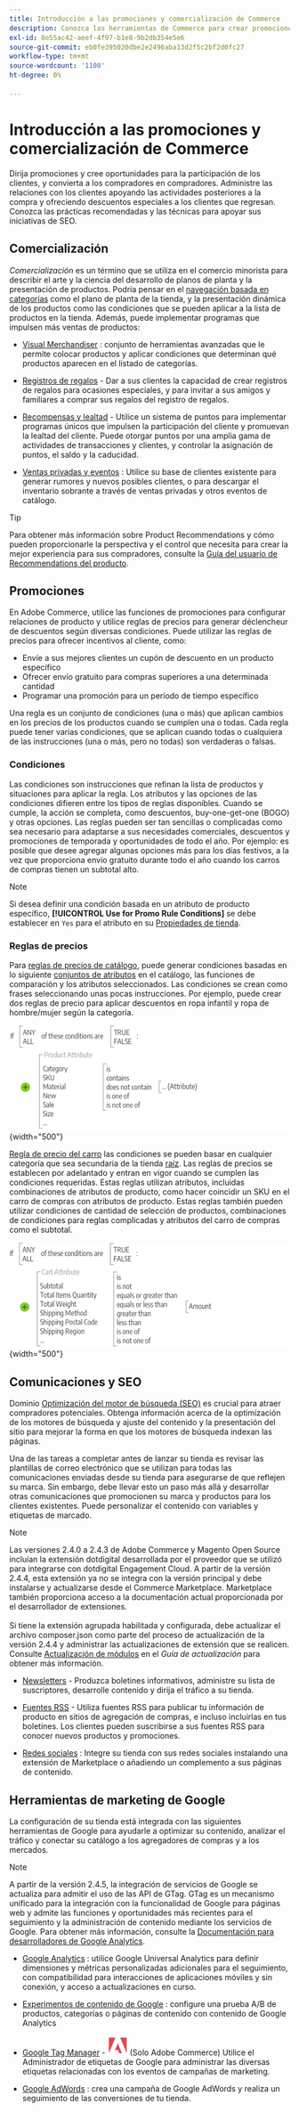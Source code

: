 ```yaml
---
title: Introducción a las promociones y comercialización de Commerce
description: Conozca las herramientas de Commerce para crear promociones y oportunidades segmentadas para la participación de los clientes.
exl-id: 8e55ac42-aeef-4f97-b1e8-9b2db354e5e6
source-git-commit: eb0fe395020dbe2e2496aba13d2f5c2bf2d0fc27
workflow-type: tm+mt
source-wordcount: '1100'
ht-degree: 0%

---
```


# Introducción a las promociones y comercialización de Commerce

Dirija promociones y cree oportunidades para la participación de los clientes, y convierta a los compradores en compradores. Administre las relaciones con los clientes apoyando las actividades posteriores a la compra y ofreciendo descuentos especiales a los clientes que regresan. Conozca las prácticas recomendadas y las técnicas para apoyar sus iniciativas de SEO.

## Comercialización

_Comercialización_ es un término que se utiliza en el comercio minorista para describir el arte y la ciencia del desarrollo de planos de planta y la presentación de productos. Podría pensar en el [navegación basada en categorías](../catalog/navigation-top.md) como el plano de planta de la tienda, y la presentación dinámica de los productos como las condiciones que se pueden aplicar a la lista de productos en la tienda. Además, puede implementar programas que impulsen más ventas de productos:

- [Visual Merchandiser](visual-merchandiser.md) : conjunto de herramientas avanzadas que le permite colocar productos y aplicar condiciones que determinan qué productos aparecen en el listado de categorías.

- [Registros de regalos](gift-registries.md) - Dar a sus clientes la capacidad de crear registros de regalos para ocasiones especiales, y para invitar a sus amigos y familiares a comprar sus regalos del registro de regalos.

- [Recompensas y lealtad](rewards-loyalty.md) - Utilice un sistema de puntos para implementar programas únicos que impulsen la participación del cliente y promuevan la lealtad del cliente. Puede otorgar puntos por una amplia gama de actividades de transacciones y clientes, y controlar la asignación de puntos, el saldo y la caducidad.

- [Ventas privadas y eventos](events-private-sales.md) : Utilice su base de clientes existente para generar rumores y nuevos posibles clientes, o para descargar el inventario sobrante a través de ventas privadas y otros eventos de catálogo.

>[!TIP]
>
>Para obtener más información sobre Product Recommendations y cómo pueden proporcionarle la perspectiva y el control que necesita para crear la mejor experiencia para sus compradores, consulte la [Guía del usuario de Recommendations del producto](https://experienceleague.adobe.com/docs/commerce-merchant-services/product-recommendations/guide-overview.html).

## Promociones

En Adobe Commerce, utilice las funciones de promociones para configurar relaciones de producto y utilice reglas de precios para generar déclencheur de descuentos según diversas condiciones. Puede utilizar las reglas de precios para ofrecer incentivos al cliente, como:

- Envíe a sus mejores clientes un cupón de descuento en un producto específico
- Ofrecer envío gratuito para compras superiores a una determinada cantidad
- Programar una promoción para un período de tiempo específico

Una regla es un conjunto de condiciones (una o más) que aplican cambios en los precios de los productos cuando se cumplen una o todas. Cada regla puede tener varias condiciones, que se aplican cuando todas o cualquiera de las instrucciones (una o más, pero no todas) son verdaderas o falsas.

### Condiciones

Las condiciones son instrucciones que refinan la lista de productos y situaciones para aplicar la regla. Los atributos y las opciones de las condiciones difieren entre los tipos de reglas disponibles. Cuando se cumple, la acción se completa, como descuentos, buy-one-get-one (BOGO) y otras opciones. Las reglas pueden ser tan sencillas o complicadas como sea necesario para adaptarse a sus necesidades comerciales, descuentos y promociones de temporada y oportunidades de todo el año. Por ejemplo: es posible que desee agregar algunas opciones más para los días festivos, a la vez que proporciona envío gratuito durante todo el año cuando los carros de compras tienen un subtotal alto.

>[!NOTE]
>
>Si desea definir una condición basada en un atributo de producto específico, **[!UICONTROL Use for Promo Rule Conditions]** se debe establecer en `Yes` para el atributo en su [Propiedades de tienda](../catalog/attribute-product-create.md).


### Reglas de precios

Para [reglas de precios de catálogo](price-rules-catalog.md), puede generar condiciones basadas en lo siguiente [conjuntos de atributos](../catalog/attribute-sets.md) en el catálogo, las funciones de comparación y los atributos seleccionados. Las condiciones se crean como frases seleccionando unas pocas instrucciones. Por ejemplo, puede crear dos reglas de precio para aplicar descuentos en ropa infantil y ropa de hombre/mujer según la categoría.

![Diagrama: ejemplo de reglas de precios de catálogo](./assets/diagram-catalog-price-rules.png){width="500"}

[Regla de precio del carro](price-rules-cart.md) las condiciones se pueden basar en cualquier categoría que sea secundaria de la tienda [raíz](../catalog/category-root.md). Las reglas de precios se establecen por adelantado y entran en vigor cuando se cumplen las condiciones requeridas. Estas reglas utilizan atributos, incluidas combinaciones de atributos de producto, como hacer coincidir un SKU en el carro de compras con atributos de producto. Estas reglas también pueden utilizar condiciones de cantidad de selección de productos, combinaciones de condiciones para reglas complicadas y atributos del carro de compras como el subtotal.

![Diagrama: ejemplo de reglas de precios del carro de compras](./assets/diagram-cart-price-rules.png){width="500"}

## Comunicaciones y SEO

Dominio [Optimización del motor de búsqueda (SEO)](seo-overview.md) es crucial para atraer compradores potenciales. Obtenga información acerca de la optimización de los motores de búsqueda y ajuste del contenido y la presentación del sitio para mejorar la forma en que los motores de búsqueda indexan las páginas.

Una de las tareas a completar antes de lanzar su tienda es revisar las plantillas de correo electrónico que se utilizan para todas las comunicaciones enviadas desde su tienda para asegurarse de que reflejen su marca. Sin embargo, debe llevar esto un paso más allá y desarrollar otras comunicaciones que promocionen su marca y productos para los clientes existentes. Puede personalizar el contenido con variables y etiquetas de marcado.

>[!NOTE]
>
>Las versiones 2.4.0 a 2.4.3 de Adobe Commerce y Magento Open Source incluían la extensión dotdigital desarrollada por el proveedor que se utilizó para integrarse con dotdigital Engagement Cloud. A partir de la versión 2.4.4, esta extensión ya no se integra con la versión principal y debe instalarse y actualizarse desde el Commerce Marketplace. Marketplace también proporciona acceso a la documentación actual proporcionada por el desarrollador de extensiones.
><br><br>
>Si tiene la extensión agrupada habilitada y configurada, debe actualizar el archivo composer.json como parte del proceso de actualización de la versión 2.4.4 y administrar las actualizaciones de extensión que se realicen. Consulte [Actualización de módulos](https://experienceleague.adobe.com/docs/commerce-operations/upgrade-guide/modules/upgrade.html) en el _Guía de actualización_ para obtener más información.

- [Newsletters](newsletters.md) - Produzca boletines informativos, administre su lista de suscriptores, desarrolle contenido y dirija el tráfico a su tienda.

- [Fuentes RSS](social-rss.md#rss-feeds) - Utiliza fuentes RSS para publicar tu información de producto en sitios de agregación de compras, e incluso incluirlas en tus boletines. Los clientes pueden suscribirse a sus fuentes RSS para conocer nuevos productos y promociones.

- [Redes sociales](social-rss.md#social-networks) : Integre su tienda con sus redes sociales instalando una extensión de Marketplace o añadiendo un complemento a sus páginas de contenido.

## Herramientas de marketing de Google

La configuración de su tienda está integrada con las siguientes herramientas de Google para ayudarle a optimizar su contenido, analizar el tráfico y conectar su catálogo a los agregadores de compras y a los mercados.

>[!NOTE]
>
>A partir de la versión 2.4.5, la integración de servicios de Google se actualiza para admitir el uso de las API de GTag. GTag es un mecanismo unificado para la integración con la funcionalidad de Google para páginas web y admite las funciones y oportunidades más recientes para el seguimiento y la administración de contenido mediante los servicios de Google. Para obtener más información, consulte la [Documentación para desarrolladores de Google Analytics](https://developers.google.com/analytics/devguides/collection/gtagjs).

- [Google Analytics](google-analytics.md) : utilice Google Universal Analytics para definir dimensiones y métricas personalizadas adicionales para el seguimiento, con compatibilidad para interacciones de aplicaciones móviles y sin conexión, y acceso a actualizaciones en curso.

- [Experimentos de contenido de Google](google-content-experiments.md) : configure una prueba A/B de productos, categorías o páginas de contenido con contenido de Google Analytics

- [Google Tag Manager](google-tag-manager.md) - ![Adobe Commerce](../assets/adobe-logo.svg) (Solo Adobe Commerce) Utilice el Administrador de etiquetas de Google para administrar las diversas etiquetas relacionadas con los eventos de campañas de marketing.

- [Google AdWords](google-adwords.md) : crea una campaña de Google AdWords y realiza un seguimiento de las conversiones de tu tienda.
